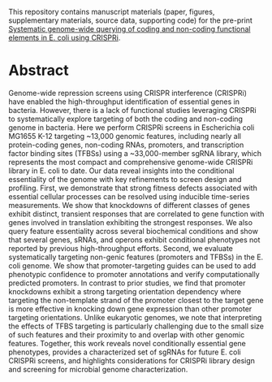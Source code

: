 This repository contains manuscript materials (paper, figures, supplementary materials, source data, supporting code) for the pre-print [Systematic genome-wide querying of coding and non-coding functional elements in E. coli using CRISPRi](https://www.biorxiv.org/content/10.1101/2020.03.04.975888v1.abstract).

# Abstract
Genome-wide repression screens using CRISPR interference (CRISPRi) have enabled the high-throughput identification of essential genes in bacteria. However, there is a lack of functional studies leveraging CRISPRi to systematically explore targeting of both the coding and non-coding genome in bacteria. Here we perform CRISPRi screens in Escherichia coli MG1655 K-12 targeting ~13,000 genomic features, including nearly all protein-coding genes, non-coding RNAs, promoters, and transcription factor binding sites (TFBSs) using a ~33,000-member sgRNA library, which represents the most compact and comprehensive genome-wide CRISPRi library in E. coli to date. Our data reveal insights into the conditional essentiality of the genome with key refinements to screen design and profiling. First, we demonstrate that strong fitness defects associated with essential cellular processes can be resolved using inducible time-series measurements. We show that knockdowns of different classes of genes exhibit distinct, transient responses that are correlated to gene function with genes involved in translation exhibiting the strongest responses. We also query feature essentiality across several biochemical conditions and show that several genes, sRNAs, and operons exhibit conditional phenotypes not reported by previous high-throughput efforts. Second, we evaluate systematically targeting non-genic features (promoters and TFBSs) in the E. coli genome. We show that promoter-targeting guides can be used to add phenotypic confidence to promoter annotations and verify computationally predicted promoters. In contrast to prior studies, we find that promoter knockdowns exhibit a strong targeting orientation dependency where targeting the non-template strand of the promoter closest to the target gene is more effective in knocking down gene expression than other promoter targeting orientations. Unlike eukaryotic genomes, we note that interpreting the effects of TFBS targeting is particularly challenging due to the small size of such features and their proximity to and overlap with other genomic features. Together, this work reveals novel conditionally essential gene phenotypes, provides a characterized set of sgRNAs for future E. coli CRISPRi screens, and highlights considerations for CRISPRi library design and screening for microbial genome characterization.
